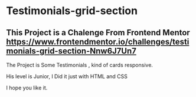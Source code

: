 # Testimonials-grid-section
## This Project is a Chalenge From Frontend Mentor https://www.frontendmentor.io/challenges/testimonials-grid-section-Nnw6J7Un7
The Project is Some Testimonials , kind of cards responsive.

His level is Junior,
I Did it just with HTML and CSS

I hope you like it.


